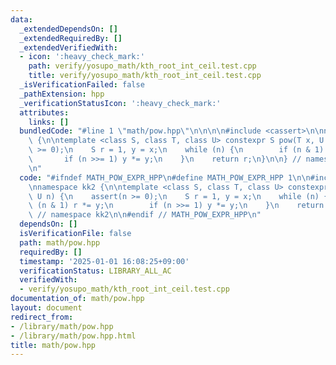```yaml
---
data:
  _extendedDependsOn: []
  _extendedRequiredBy: []
  _extendedVerifiedWith:
  - icon: ':heavy_check_mark:'
    path: verify/yosupo_math/kth_root_int_ceil.test.cpp
    title: verify/yosupo_math/kth_root_int_ceil.test.cpp
  _isVerificationFailed: false
  _pathExtension: hpp
  _verificationStatusIcon: ':heavy_check_mark:'
  attributes:
    links: []
  bundledCode: "#line 1 \"math/pow.hpp\"\n\n\n\n#include <cassert>\n\nnamespace kk2\
    \ {\n\ntemplate <class S, class T, class U> constexpr S pow(T x, U n) {\n    assert(n\
    \ >= 0);\n    S r = 1, y = x;\n    while (n) {\n        if (n & 1) r *= y;\n \
    \       if (n >>= 1) y *= y;\n    }\n    return r;\n}\n\n} // namespace kk2\n\n\
    \n"
  code: "#ifndef MATH_POW_EXPR_HPP\n#define MATH_POW_EXPR_HPP 1\n\n#include <cassert>\n\
    \nnamespace kk2 {\n\ntemplate <class S, class T, class U> constexpr S pow(T x,\
    \ U n) {\n    assert(n >= 0);\n    S r = 1, y = x;\n    while (n) {\n        if\
    \ (n & 1) r *= y;\n        if (n >>= 1) y *= y;\n    }\n    return r;\n}\n\n}\
    \ // namespace kk2\n\n#endif // MATH_POW_EXPR_HPP\n"
  dependsOn: []
  isVerificationFile: false
  path: math/pow.hpp
  requiredBy: []
  timestamp: '2025-01-01 16:08:25+09:00'
  verificationStatus: LIBRARY_ALL_AC
  verifiedWith:
  - verify/yosupo_math/kth_root_int_ceil.test.cpp
documentation_of: math/pow.hpp
layout: document
redirect_from:
- /library/math/pow.hpp
- /library/math/pow.hpp.html
title: math/pow.hpp
---
```

